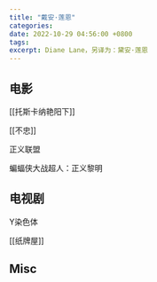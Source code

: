 ```yaml
---
title: "戴安·莲恩"
categories: 
date: 2022-10-29 04:56:00 +0800
tags: 
excerpt: Diane Lane，另译为：黛安·莲恩
---
```







## 电影

[[托斯卡纳艳阳下]]

[[不忠]]

正义联盟

蝙蝠侠大战超人：正义黎明

## 电视剧

Y染色体

[[纸牌屋]]

## Misc



